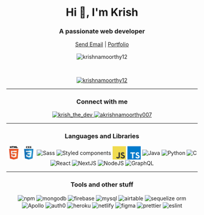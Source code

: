 <h1 align="center">Hi 👋, I'm Krish</h1>
<h3 align="center">A passionate web developer</h3>

<p align="center">
	<a href="mailto:akrishnamoorthy007@gmail.com" align="center">Send Email</a> |
	<a href="https://devkrish.tech">Portfolio</a>
</p>

<p align="center"><img align="center" src="https://github-readme-streak-stats.herokuapp.com/?user=krishnamoorthy12&theme=tokyonight&ring=15f4ee&fire=15f4ee&currStreakNum=a35eff&currStreakLabel=a35eff&sideLabels=4296f5&sideNums=4296f5" alt="krishnamoorthy12" /></p>

<br />

<p align="center"> <a href="https://github.com/ryo-ma/github-profile-trophy"><img src="https://github-profile-trophy.vercel.app/?username=krishnamoorthy12&title=Issues,Followers,PullRequest,MultipleLang,Stars,Commit&theme=onedark&no-bg=true&no-frame=true" alt="krishnamoorthy12" /></a> </p>

<hr />

<h3 align="center">Connect with me</h3>

<p align="center">
<a href="https://twitter.com/krish_the_dev" align="center" target="blank">
	<img src="https://img.shields.io/twitter/follow/krish_the_dev?logo=twitter&style=for-the-badge" alt="krish_the_dev" />
</a>

<a href="https://www.linkedin.com/in/akrishnamoorthy007/" align="center" target="blank">
	<img src="https://img.shields.io/badge/linkedin-%230077B5.svg?&style=for-the-badge&logo=linkedin&logoColor=white" alt="akrishnamoorthy007" />
</a>

</p>
<hr />

<h3 align="center">Languages and Libraries</h3>

<p align="center">
<img align="center" alt="HTML5" width="35px" src="https://raw.githubusercontent.com/github/explore/80688e429a7d4ef2fca1e82350fe8e3517d3494d/topics/html/html.png" />
<img align="center" alt="CSS3" width="35px" src="https://raw.githubusercontent.com/github/explore/80688e429a7d4ef2fca1e82350fe8e3517d3494d/topics/css/css.png" />
<img align="center" alt="Sass" width="35px" src="https://www.vectorlogo.zone/logos/sass-lang/sass-lang-icon.svg" />
<img align="center" alt="Styled components" width="35px" src="https://avatars2.githubusercontent.com/u/20658825?s=200&v=4" />
<img align="center" alt="JS" width="35px" src="https://raw.githubusercontent.com/github/explore/80688e429a7d4ef2fca1e82350fe8e3517d3494d/topics/javascript/javascript.png" />
<img align="center" alt="TS" width="35px" src="https://raw.githubusercontent.com/github/explore/80688e429a7d4ef2fca1e82350fe8e3517d3494d/topics/typescript/typescript.png" />
<img align="center" alt="Java" width="35px" src="https://www.vectorlogo.zone/logos/java/java-icon.svg" />
<img align="center" alt="Python" width="35px" src="https://www.vectorlogo.zone/logos/python/python-icon.svg" />
<img align="center" alt="C" width="35px" src="https://img.icons8.com/color/48/000000/c-programming.png" />
<img align="center" alt="React" width="35px" src="https://www.vectorlogo.zone/logos/reactjs/reactjs-icon.svg" />
<img align="center" alt="NextJS" width="35px" src="https://cdn.worldvectorlogo.com/logos/next-js.svg" />
<img align="center" alt="NodeJS" width="35px" src="https://www.vectorlogo.zone/logos/nodejs/nodejs-icon.svg" />
<img align="center" alt="GraphQL" width="35px" src="https://www.vectorlogo.zone/logos/graphql/graphql-icon.svg" />
</p>
<hr />

<h3 align="center">Tools and other stuff</h3>

<p align="center">
<img align="center" alt="npm" width="35px" src="https://www.vectorlogo.zone/logos/npmjs/npmjs-icon.svg" />
<img align="center" alt="mongodb" width="35px" src="https://www.vectorlogo.zone/logos/mongodb/mongodb-icon.svg" />
<img align="center" alt="firebase" width="35px" src="https://www.vectorlogo.zone/logos/firebase/firebase-icon.svg" />
<img align="center" alt="mysql" width="35px" src="https://www.vectorlogo.zone/logos/mysql/mysql-icon.svg" />
<img align="center" alt="airtable" width="35px" src="https://www.vectorlogo.zone/logos/airtable/airtable-icon.svg" />
<img align="center" alt="sequelize orm" width="35px" src="https://cdn.worldvectorlogo.com/logos/sequelize.svg" />
<img align="center" alt="Apollo" width="35px" src="https://cdn.worldvectorlogo.com/logos/apollo-graphql-compact.svg" />
<img align="center" alt="auth0" width="35px" src="https://www.vectorlogo.zone/logos/auth0/auth0-icon.svg" />
<img align="center" alt="heroku" width="35px" src="https://www.vectorlogo.zone/logos/heroku/heroku-icon.svg" />
<img align="center" alt="netlify" width="35px" src="https://www.vectorlogo.zone/logos/netlify/netlify-icon.svg" />
<img align="center" alt="figma" width="35px" src="https://www.vectorlogo.zone/logos/figma/figma-icon.svg" />
<img align="center" alt="prettier" width="35px" src="https://cdn.worldvectorlogo.com/logos/prettier-2.svg" />
<img align="center" alt="eslint" width="35px" src="https://www.vectorlogo.zone/logos/eslint/eslint-icon.svg" />
</p>
